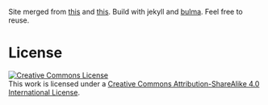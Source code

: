 Site merged from <a href="https://keunhong.com/">this</a> and <a href="https://vsimkus.github.io/academic-jekyll/">this</a>. Build with jekyll and [bulma](https://www.csrhymes.com/bulma-clean-theme/). Feel free to reuse.

# License
<a rel="license" href="http://creativecommons.org/licenses/by-sa/4.0/"><img alt="Creative Commons License" style="border-width:0" src="https://i.creativecommons.org/l/by-sa/4.0/88x31.png" /></a><br />This work is licensed under a <a rel="license" href="http://creativecommons.org/licenses/by-sa/4.0/">Creative Commons Attribution-ShareAlike 4.0 International License</a>.

